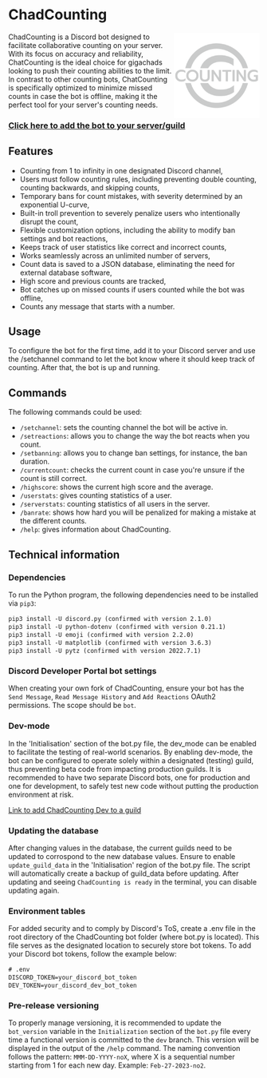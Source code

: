 # ChadCounting
<img align="right" src="logo_chadcounting.png" width="172">

ChadCounting is a Discord bot designed to facilitate collaborative counting on your server. With its focus on accuracy and reliability, ChatCounting is the ideal choice for gigachads looking to push their counting abilities to the limit. In contrast to other counting bots, ChatCounting is specifically optimized to minimize missed counts in case the bot is offline, making it the perfect tool for your server's counting needs.

### [Click here to add the bot to your server/guild](https://discord.com/api/oauth2/authorize?client_id=1066081427935993886&permissions=67648&scope=bot)

## Features
- Counting from 1 to infinity in one designated Discord channel,
- Users must follow counting rules, including preventing double counting, counting backwards, and skipping counts,
- Temporary bans for count mistakes, with severity determined by an exponential U-curve,
- Built-in troll prevention to severely penalize users who intentionally disrupt the count,
- Flexible customization options, including the ability to modify ban settings and bot reactions,
- Keeps track of user statistics like correct and incorrect counts,
- Works seamlessly across an unlimited number of servers,
- Count data is saved to a JSON database, eliminating the need for external database software,
- High score and previous counts are tracked,
- Bot catches up on missed counts if users counted while the bot was offline,
- Counts any message that starts with a number.

## Usage
To configure the bot for the first time, add it to your Discord server and use the /setchannel command to let the bot know where it should keep track of counting. After that, the bot is up and running.

## Commands
The following commands could be used:
- `/setchannel`: sets the counting channel the bot will be active in.
- `/setreactions`: allows you to change the way the bot reacts when you count.
- `/setbanning`: allows you to change ban settings, for instance, the ban duration.
- `/currentcount`: checks the current count in case you're unsure if the count is still correct.
- `/highscore`: shows the current high score and the average.
- `/userstats`: gives counting statistics of a user.
- `/serverstats`: counting statistics of all users in the server.
- `/banrate`: shows how hard you will be penalized for making a mistake at the different counts.
- `/help`: gives information about ChadCounting.

## Technical information
### Dependencies
To run the Python program, the following dependencies need to be installed via `pip3`:
```
pip3 install -U discord.py (confirmed with version 2.1.0)
pip3 install -U python-dotenv (confirmed with version 0.21.1)
pip3 install -U emoji (confirmed with version 2.2.0)
pip3 install -U matplotlib (confirmed with version 3.6.3)
pip3 install -U pytz (confirmed with version 2022.7.1)
```
### Discord Developer Portal bot settings
When creating your own fork of ChadCounting, ensure your bot has the `Send Message`, `Read Message History` and `Add Reactions` OAuth2 permissions. The scope should be `bot`.

### Dev-mode
In the 'Initialisation' section of the bot.py file, the dev_mode can be enabled to facilitate the testing of real-world scenarios. By enabling dev-mode, the bot can be configured to operate solely within a designated (testing) guild, thus preventing beta code from impacting production guilds. It is recommended to have two separate Discord bots, one for production and one for development, to safely test new code without putting the production environment at risk.

[Link to add ChadCounting Dev to a guild](https://discord.com/api/oauth2/authorize?client_id=1069230219094921318&permissions=67648&scope=bot)

### Updating the database
After changing values in the database, the current guilds need to be updated to corrospond to the new database values. Ensure to enable `update_guild_data` in the 'Initialisation' region of the bot.py file. The script will automatically create a backup of guild_data before updating. After updating and seeing `ChadCounting is ready` in the terminal, you can disable updating again.

### Environment tables
For added security and to comply by Discord's ToS, create a .env file in the root directory of the ChadCounting bot folder (where bot.py is located). This file serves as the designated location to securely store bot tokens. To add your Discord bot tokens, follow the example below:
```
# .env
DISCORD_TOKEN=your_discord_bot_token
DEV_TOKEN=your_discord_dev_bot_token
```

### Pre-release versioning
To properly manage versioning, it is recommended to update the `bot_version` variable in the `Initialization` section of the `bot.py` file every time a functional version is committed to the `dev` branch. This version will be displayed in the output of the `/help` command. The naming convention follows the pattern: `MMM-DD-YYYY-noX`, where X is a sequential number starting from 1 for each new day. Example: `Feb-27-2023-no2`.
